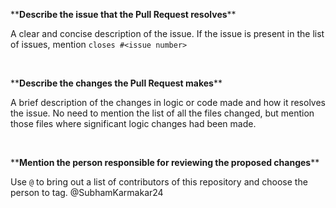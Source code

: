 \*\***Describe the issue that the Pull Request resolves**\*\*

A clear and concise description of the issue. If the issue is present in the list of issues, mention `closes #<issue number>`

<br />

\*\***Describe the changes the Pull Request makes**\*\*

A brief description of the changes in logic or code made and how it resolves the issue. No need to mention the list of all the files changed, but mention those files where significant logic changes had been made.

<br />

\*\***Mention the person responsible for reviewing the proposed changes**\*\*

Use `@` to bring out a list of contributors of this repository and choose the person to tag.
@SubhamKarmakar24
